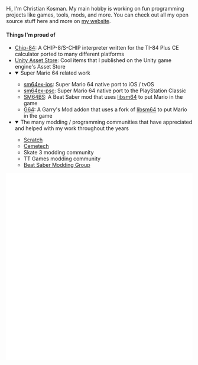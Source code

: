 Hi, I'm Christian Kosman.  My main hobby is working on fun programming projects like games, tools, mods, and more.  You can check out all my open source stuff here and more on [my website](https://christiankosman.com).

#### Things I'm proud of
- [Chip-84](https://chip-84.github.io/): A CHIP-8/S-CHIP interpreter written for the TI-84 Plus CE calculator ported to many different platforms
- [Unity Asset Store](https://assetstore.unity.com/publishers/38569): Cool items that I published on the Unity game engine's Asset Store
- <details open>
    <summary>Super Mario 64 related work</summary>
    <ul>
      <li><a href="https://github.com/ckosmic/sm64ex-ios">sm64ex-ios</a>: Super Mario 64 native port to iOS / tvOS</li>
      <li><a href="https://github.com/ckosmic/sm64ex-psc">sm64ex-psc</a>: Super Mario 64 native port to the PlayStation Classic</li>
      <li><a href="https://github.com/ckosmic/SM64BS">SM64BS</a>: A Beat Saber mod that uses <a href="https://github.com/libsm64/libsm64">libsm64</a> to put Mario in the game</li>
      <li><a href="https://github.com/ckosmic/G64">G64</a>: A Garry's Mod addon that uses a fork of <a href="https://github.com/libsm64/libsm64">libsm64</a> to put Mario in the game</li>
    </ul>
  </details>
- <details open>
    <summary>The many modding / programming communities that have appreciated and helped with my work throughout the years</summary>
    <ul>
      <li><a href="https://scratch.mit.edu/">Scratch</a></li>
      <li><a href="https://www.cemetech.net/">Cemetech</a></li>
      <li>Skate 3 modding community</li>
      <li>TT Games modding community</li>
      <li><a href="https://twitter.com/beatsabermods">Beat Saber Modding Group</a></li>
    </ul>
  </details>

<div align="center">
    <img src="/metrics.plugin.languages.svg" />
</div>
